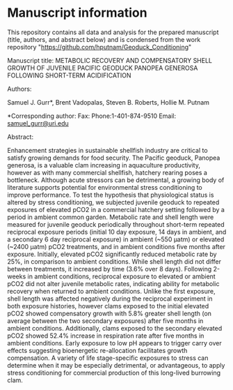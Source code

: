 # Manuscript information
This repository contains all data and analysis for the prepared manuscript (title, authors, and abstract below)
and is condensed from the work repository "https://github.com/hputnam/Geoduck_Conditioning"

Manuscript title:
METABOLIC RECOVERY AND COMPENSATORY SHELL GROWTH OF JUVENILE PACIFIC GEODUCK PANOPEA GENEROSA FOLLOWING SHORT-TERM ACIDIFICATION 

Authors:

Samuel J. Gurr*, Brent Vadopalas, Steven B. Roberts, Hollie M. Putnam

*Corresponding author: Fax: Phone:1-401-874-9510 Email: samuel_gurr@uri.edu

Abstract:

Enhancement strategies in sustainable shellfish industry are critical to satisfy growing demands for food security. The Pacific geoduck, Panopea generosa, is a valuable clam increasing in aquaculture productivity, however as with many commercial shellfish, hatchery rearing poses a bottleneck. Although acute stressors can be detrimental, a growing body of literature supports potential for environmental stress conditioning to improve performance. To test the hypothesis that physiological status is altered by stress conditioning, we subjected juvenile geoduck to repeated exposures of elevated pCO2 in a commercial hatchery setting followed by a period in ambient common garden. Metabolic rate and shell length were measured for juvenile geoduck periodically throughout short-term repeated reciprocal exposure periods (initial 10 day exposure, 14 days in ambient, and a secondary 6 day reciprocal exposure) in ambient (~550 µatm) or elevated (~2400 µatm) pCO2 treatments, and in ambient conditions five months after exposure. Initially, elevated pCO2 significantly reduced metabolic rate by 25%, in comparison to ambient conditions. While shell length did not differ between treatments, it increased by time (3.6% over 8 days). Following 2-weeks in ambient conditions, reciprocal exposure to elevated or ambient pCO2 did not alter juvenile metabolic rates, indicating ability for metabolic recovery when returned to ambient conditions. Unlike the first exposure, shell length was affected negatively during the reciprocal experiment in both exposure histories, however clams exposed to the initial elevated pCO2 showed compensatory growth with 5.8% greater shell length (on average between the two secondary exposures) after five months in ambient conditions. Additionally, clams exposed to the secondary elevated pCO2 showed 52.4% increase in respiration rate after five months in ambient conditions. Early exposure to low pH appears to trigger carry over effects suggesting bioenergetic re-allocation facilitates growth compensation. A variety of life stage-specific exposures to stress can determine when it may be especially detrimental, or advantageous, to apply stress conditioning for commercial production of this long-lived burrowing clam.
